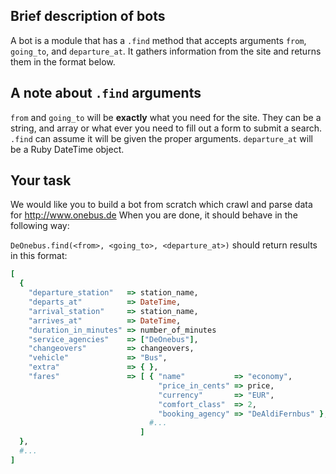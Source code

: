 ## Brief description of bots

A bot is a module that has a `.find` method that accepts arguments `from`, `going_to`, and `departure_at`.
It gathers information from the site and returns them in the format below.

## A note about `.find` arguments

`from` and `going_to` will be **exactly** what you need for the site.
They can be a string, and array or what ever you need to fill out a form to submit a search.
`.find` can assume it will be given the proper arguments.
`departure_at` will be a Ruby DateTime object.

## Your task

We would like you to build a bot from scratch which crawl and parse data for http://www.onebus.de When you are done, it should behave in the following way:

`DeOnebus.find(<from>, <going_to>, <departure_at>)` should return results in this format:

```ruby
[
  {
    "departure_station"   => station_name,
    "departs_at"          => DateTime,
    "arrival_station"     => station_name,
    "arrives_at"          => DateTime,
    "duration_in_minutes" => number_of_minutes
    "service_agencies"    => ["DeOnebus"],
    "changeovers"         => changeovers,
    "vehicle"             => "Bus",
    "extra"               => { },
    "fares"               => [ { "name"           => "economy",
                                 "price_in_cents" => price,
                                 "currency"       => "EUR",
                                 "comfort_class"  => 2,
                                 "booking_agency" => "DeAldiFernbus" },
                               #...
                             ]
  },
  #...
]
```


